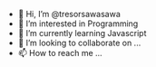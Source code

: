 - 👋 Hi, I’m @tresorsawasawa
- 👀 I’m interested in Programming
- 🌱 I’m currently learning Javascript
- 💞️ I’m looking to collaborate on ...
- 📫 How to reach me ...

<!---
tresorsawasawa/tresorsawasawa is a ✨ special ✨ repository because its `README.md` (this file) appears on your GitHub profile.
You can click the Preview link to take a look at your changes.
--->
